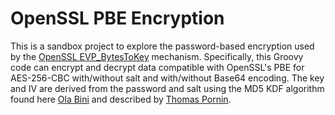 # OpenSSL PBE Encryption

This is a sandbox project to explore the password-based encryption used by the [OpenSSL EVP_BytesToKey](https://www.openssl.org/docs/manmaster/apps/enc.html) mechanism. Specifically, this Groovy code can encrypt and decrypt data compatible with OpenSSL's PBE for AES-256-CBC with/without salt and with/without Base64 encoding. The key and IV are derived from the password and salt using the MD5 KDF algorithm found here [Ola Bini](https://olabini.com/blog/tag/evp_bytestokey/) and described by [Thomas Pornin](http://security.stackexchange.com/a/29139/16485). 